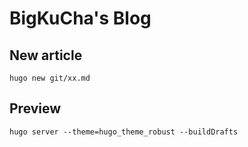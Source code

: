 BigKuCha's Blog
===

New article
---
```
hugo new git/xx.md
```

Preview
---

```
hugo server --theme=hugo_theme_robust --buildDrafts 
```

